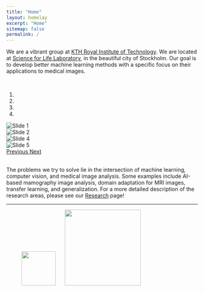 ```yaml
---
title: "Home"
layout: homelay
excerpt: "Home"
sitemap: false
permalink: /
---
```


We are a vibrant group at [KTH Royal Institute of Technology](https://www.kth.se/en). We are located at [Science for Life Laboratory](https://www.scilifelab.se/), in the beautiful city of Stockholm. Our goal is to develop better machine learning methods with a specific focus on their applications to medical images.

<!-- <br>
<div class="container-fluid text-center">
<img src="images/homepic/slider/Moein_SciLifeLab.jpg" alt="SciLifeLab" width="450"/>
<div class="row">
</div>
</div>
<br> -->

<br>

<div markdown="0" id="carousel" class="carousel slide carousel-center" data-ride="carousel" data-interval="4000" data-pause="hover" >
	<!-- Menu -->
	<ol class="carousel-indicators">
		<li data-target="#carousel" data-slide-to="0" class="active"></li>
		<li data-target="#carousel" data-slide-to="1"></li>
		<li data-target="#carousel" data-slide-to="2"></li>
		<li data-target="#carousel" data-slide-to="3"></li>
		<!-- <li data-target="#carousel" data-slide-to="4"></li> -->
		<!-- <li data-target="#carousel" data-slide-to="4"></li> -->
		<!-- <li data-target="#carousel" data-slide-to="5"></li> -->
		<!-- <li data-target="#carousel" data-slide-to="6"></li> -->
	</ol>

<!-- Items -->
<div class="carousel-inner" markdown="0">
		<div class="item active">
				<img src="{{ site.url }}{{ site.baseurl }}/images/homepic/slider_2/Moein_SciLifeLab.png" alt="Slide 1"/>
		</div>
		<div class="item">
				<img src="{{ site.url }}{{ site.baseurl }}/images/homepic/slider_2/csaw_s.png" alt="Slide 2" />
		</div>
		<!-- <div class="item">
				<img src="{{ site.url }}{{ site.baseurl }}/images/homepic/slider_/csaw_m.png" alt="Slide 3" />
		</div> -->
		<div class="item">
				<img src="{{ site.url }}{{ site.baseurl }}/images/homepic/slider_2/deidentified.png" alt="Slide 4" />
		</div>
		<div class="item">
				<img src="{{ site.url }}{{ site.baseurl }}/images/homepic/slider_2/trans_vs_cnn_saliency.png" alt="Slide 5" />
		</div>
		<!-- <div class="item">
				<img src="{{ site.url }}{{ site.baseurl }}/images/homepic/slider_2/mammo.png" alt="Slide mammo" />
		</div>        -->
		<!-- <div class="item">
				<img src="{{ site.url }}{{ site.baseurl }}/images/homepic/slider/complexity.png" alt="Slide 5" />
		</div>        -->
		<!-- <div class="item">
				<img src="{{ site.url }}{{ site.baseurl }}/images/homepic/slider_/transfer.png" alt="Slide 6" />
		</div> -->
</div>
	<a class="left carousel-control" href="#carousel" role="button" data-slide="prev">
		<span class="glyphicon glyphicon-chevron-left" aria-hidden="true"></span>
		<span class="sr-only">Previous</span>
	</a>
	<a class="right carousel-control" href="#carousel" role="button" data-slide="next">
		<span class="glyphicon glyphicon-chevron-right" aria-hidden="true"></span>
		<span class="sr-only">Next</span>
	</a>
</div>
<br>

The problems we try to solve lie in the intersection of machine learning, computer vision, and medical image analysis. Some examples include AI-based mamography image analysis, domain adaptation for MRI images, transfer learning, and generalization. For a more detailed description of the research areas, please see our [Research](research) page!

---
<figure>
  <img src="{{ site.url }}{{ site.baseurl }}/images/logopic/KTH_Logotyp_RGB_2013.png" style="width: 90px; margin: 0px 20px 0px 0px">
  <img src="{{ site.url }}{{ site.baseurl }}/images/logopic/SciLifeLab_Logotype_Green_POS.jpg" style="width: 200px">
</figure>

